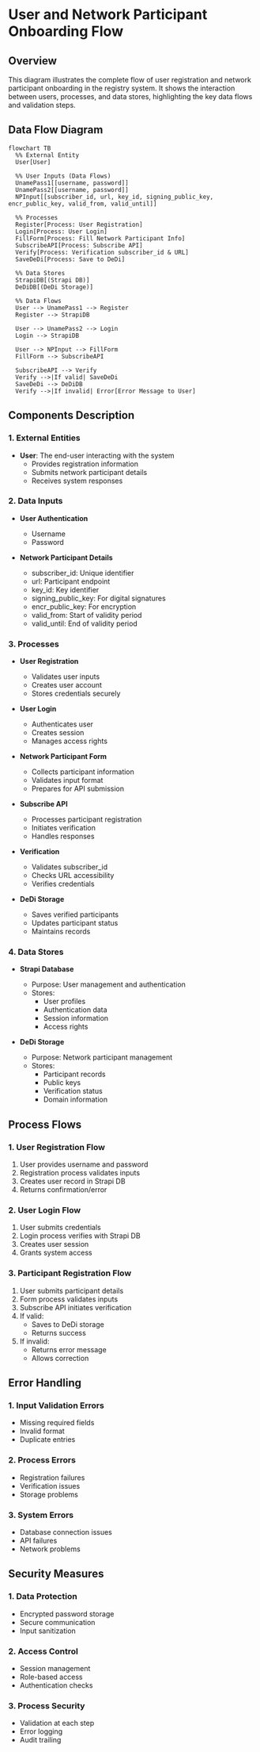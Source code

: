 # User and Network Participant Onboarding Flow

## Overview

This diagram illustrates the complete flow of user registration and network participant onboarding in the registry system. It shows the interaction between users, processes, and data stores, highlighting the key data flows and validation steps.

## Data Flow Diagram

```mermaid
flowchart TB
  %% External Entity
  User[User]

  %% User Inputs (Data Flows)
  UnamePass1[[username, password]]
  UnamePass2[[username, password]]
  NPInput[[subscriber_id, url, key_id, signing_public_key, encr_public_key, valid_from, valid_until]]

  %% Processes
  Register[Process: User Registration]
  Login[Process: User Login]
  FillForm[Process: Fill Network Participant Info]
  SubscribeAPI[Process: Subscribe API]
  Verify[Process: Verification subscriber_id & URL]
  SaveDeDi[Process: Save to DeDi]

  %% Data Stores
  StrapiDB[(Strapi DB)]
  DeDiDB[(DeDi Storage)]

  %% Data Flows
  User --> UnamePass1 --> Register
  Register --> StrapiDB

  User --> UnamePass2 --> Login
  Login --> StrapiDB

  User --> NPInput --> FillForm
  FillForm --> SubscribeAPI

  SubscribeAPI --> Verify
  Verify -->|If valid| SaveDeDi
  SaveDeDi --> DeDiDB
  Verify -->|If invalid| Error[Error Message to User]
```

## Components Description

### 1. External Entities

- **User**: The end-user interacting with the system
  - Provides registration information
  - Submits network participant details
  - Receives system responses

### 2. Data Inputs

- **User Authentication**

  - Username
  - Password

- **Network Participant Details**
  - subscriber_id: Unique identifier
  - url: Participant endpoint
  - key_id: Key identifier
  - signing_public_key: For digital signatures
  - encr_public_key: For encryption
  - valid_from: Start of validity period
  - valid_until: End of validity period

### 3. Processes

- **User Registration**

  - Validates user inputs
  - Creates user account
  - Stores credentials securely

- **User Login**

  - Authenticates user
  - Creates session
  - Manages access rights

- **Network Participant Form**

  - Collects participant information
  - Validates input format
  - Prepares for API submission

- **Subscribe API**

  - Processes participant registration
  - Initiates verification
  - Handles responses

- **Verification**

  - Validates subscriber_id
  - Checks URL accessibility
  - Verifies credentials

- **DeDi Storage**
  - Saves verified participants
  - Updates participant status
  - Maintains records

### 4. Data Stores

- **Strapi Database**

  - Purpose: User management and authentication
  - Stores:
    - User profiles
    - Authentication data
    - Session information
    - Access rights

- **DeDi Storage**
  - Purpose: Network participant management
  - Stores:
    - Participant records
    - Public keys
    - Verification status
    - Domain information

## Process Flows

### 1. User Registration Flow

1. User provides username and password
2. Registration process validates inputs
3. Creates user record in Strapi DB
4. Returns confirmation/error

### 2. User Login Flow

1. User submits credentials
2. Login process verifies with Strapi DB
3. Creates user session
4. Grants system access

### 3. Participant Registration Flow

1. User submits participant details
2. Form process validates inputs
3. Subscribe API initiates verification
4. If valid:
   - Saves to DeDi storage
   - Returns success
5. If invalid:
   - Returns error message
   - Allows correction

## Error Handling

### 1. Input Validation Errors

- Missing required fields
- Invalid format
- Duplicate entries

### 2. Process Errors

- Registration failures
- Verification issues
- Storage problems

### 3. System Errors

- Database connection issues
- API failures
- Network problems

## Security Measures

### 1. Data Protection

- Encrypted password storage
- Secure communication
- Input sanitization

### 2. Access Control

- Session management
- Role-based access
- Authentication checks

### 3. Process Security

- Validation at each step
- Error logging
- Audit trailing
